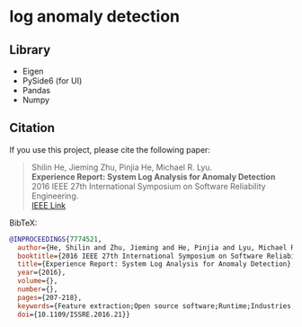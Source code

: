 # log anomaly detection

## Library

- Eigen
- PySide6 (for UI)
- Pandas
- Numpy

## Citation

If you use this project, please cite the following paper:

> Shilin He, Jieming Zhu, Pinjia He, Michael R. Lyu.  
> **Experience Report: System Log Analysis for Anomaly Detection**  
> 2016 IEEE 27th International Symposium on Software Reliability Engineering.  
> [IEEE Link](https://ieeexplore.ieee.org/document/7774521)

BibTeX:
```bibtex
@INPROCEEDINGS{7774521,
  author={He, Shilin and Zhu, Jieming and He, Pinjia and Lyu, Michael R.},
  booktitle={2016 IEEE 27th International Symposium on Software Reliability Engineering (ISSRE)}, 
  title={Experience Report: System Log Analysis for Anomaly Detection}, 
  year={2016},
  volume={},
  number={},
  pages={207-218},
  keywords={Feature extraction;Open source software;Runtime;Industries;Manuals;Inspection;Large-scale systems},
  doi={10.1109/ISSRE.2016.21}}
